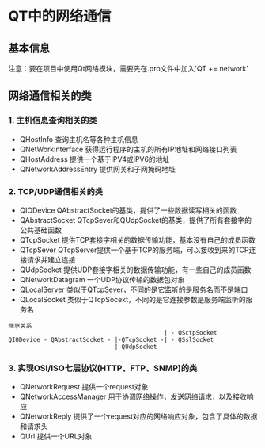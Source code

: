 # QT中的网络通信

## 基本信息
注意：要在项目中使用Qt网络模块，需要先在.pro文件中加入'QT += network'  


## 网络通信相关的类
### 1. 主机信息查询相关的类
* QHostInfo
查询主机名等各种主机信息  
* QNetWorkInterface
获得运行程序的主机的所有IP地址和网络接口列表  
* QHostAddress
提供一个基于IPV4或IPV6的地址  
* QNetworkAddressEntry
提供网关和子网掩码地址  

### 2. TCP/UDP通信相关的类
* QIODevice
QAbstractSocket的基类，提供了一些数据读写相关的函数  
* QAbstractSocket
QTcpSever和QUdpSocket的基类，提供了所有套接字的公共基础函数  
* QTcpSocket
提供TCP套接字相关的数据传输功能，基本没有自己的成员函数  
* QTcpSever
QTcpServer提供一个基于TCP的服务端，可以接收到来的TCP连接请求并建立连接  
* QUdpSocket
提供UDP套接字相关的数据传输功能，有一些自己的成员函数  
* QNetworkDatagram
一个UDP协议传输的数据包对象  
* QLocalServer
类似于QTcpSever，不同的是它监听的是服务名而不是端口  
* QLocalSocket
类似于QTcpSocekt，不同的是它连接参数是服务端监听的服务名  
```
继承关系
                                            | - QSctpSocket
QIODevice - QAbstractSocket - |-QTcpSocket -| - QSslSocket
                              |-QUdpSocket
```

### 3. 实现OSI/ISO七层协议(HTTP、FTP、SNMP)的类
* QNetworkRequest
提供一个request对象  
* QNetworkAccessManager
用于协调网络操作，发送网络请求，以及接收响应  
* QNetworkReply
提供了一个request对应的网络响应对象，包含了具体的数据和请求头  
* QUrl
提供一个URL对象  


